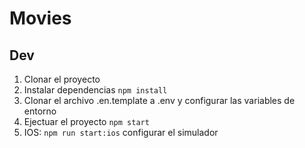 # Movies

## Dev

1. Clonar el proyecto
2. Instalar dependencias `npm install`
3. Clonar el archivo .en.template a .env y configurar las variables de entorno
4. Ejectuar el proyecto `npm start`
5. IOS: `npm run start:ios` configurar el simulador
